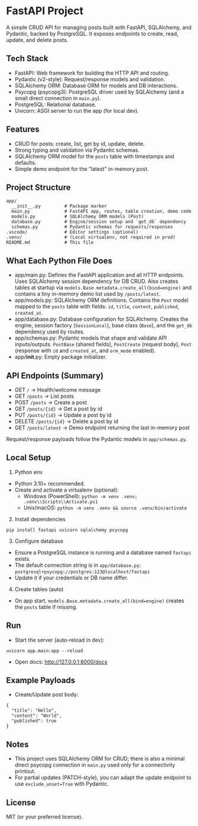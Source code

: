 # FastAPI Project

A simple CRUD API for managing posts built with FastAPI, SQLAlchemy, and Pydantic, backed by PostgreSQL. It exposes endpoints to create, read, update, and delete posts.

## Tech Stack
- FastAPI: Web framework for building the HTTP API and routing.
- Pydantic (v2-style): Request/response models and validation.
- SQLAlchemy ORM: Database ORM for models and DB interactions.
- Psycopg (psycopg3): PostgreSQL driver used by SQLAlchemy (and a small direct connection in `main.py`).
- PostgreSQL: Relational database.
- Uvicorn: ASGI server to run the app (for local dev).

## Features
- CRUD for posts: create, list, get by id, update, delete.
- Strong typing and validation via Pydantic schemas.
- SQLAlchemy ORM model for the `posts` table with timestamps and defaults.
- Simple demo endpoint for the "latest" in-memory post.

## Project Structure
```
app/
  __init__.py         # Package marker
  main.py             # FastAPI app, routes, table creation, demo code
  models.py           # SQLAlchemy ORM models (Post)
  database.py         # Engine/session setup and `get_db` dependency
  schemas.py          # Pydantic schemas for requests/responses
.vscode/              # Editor settings (optional)
.venv/                # (Local virtualenv, not required in prod)
README.md             # This file
```

## What Each Python File Does
- app/main.py: Defines the FastAPI application and all HTTP endpoints. Uses SQLAlchemy session dependency for DB CRUD. Also creates tables at startup via `models.Base.metadata.create_all(bind=engine)` and contains a tiny in-memory demo list used by `/posts/latest`.
- app/models.py: SQLAlchemy ORM definitions. Contains the `Post` model mapped to the `posts` table with fields: `id`, `title`, `content`, `published`, `created_at`.
- app/database.py: Database configuration for SQLAlchemy. Creates the engine, session factory (`SessionLocal`), base class (`Base`), and the `get_db` dependency used by routes.
- app/schemas.py: Pydantic models that shape and validate API inputs/outputs. `PostBase` (shared fields), `PostCreate` (request body), `Post` (response with `id` and `created_at`, and `orm_mode` enabled).
- app/__init__.py: Empty package initializer.

## API Endpoints (Summary)
- GET `/` → Health/welcome message
- GET `/posts` → List posts
- POST `/posts` → Create a post
- GET `/posts/{id}` → Get a post by id
- PUT `/posts/{id}` → Update a post by id
- DELETE `/posts/{id}` → Delete a post by id
- GET `/posts/latest` → Demo endpoint returning the last in-memory post

Request/response payloads follow the Pydantic models in `app/schemas.py`.

## Local Setup
1) Python env
- Python 3.10+ recommended.
- Create and activate a virtualenv (optional):
  - Windows (PowerShell): `python -m venv .venv; .venv\\Scripts\\Activate.ps1`
  - Unix/macOS: `python -m venv .venv && source .venv/bin/activate`

2) Install dependencies
```
pip install fastapi uvicorn sqlalchemy psycopg
```

3) Configure database
- Ensure a PostgreSQL instance is running and a database named `fastapi` exists.
- The default connection string is in `app/database.py`:
  `postgresql+psycopg://postgres:123@localhost/fastapi`
- Update it if your credentials or DB name differ.

4) Create tables (auto)
- On app start, `models.Base.metadata.create_all(bind=engine)` creates the `posts` table if missing.

## Run
- Start the server (auto-reload in dev):
```
uvicorn app.main:app --reload
```
- Open docs: http://127.0.0.1:8000/docs

## Example Payloads
- Create/Update post body:
```
{
  "title": "Hello",
  "content": "World",
  "published": true
}
```

## Notes
- This project uses SQLAlchemy ORM for CRUD; there is also a minimal direct psycopg connection in `main.py` used only for a connectivity printout.
- For partial updates (PATCH-style), you can adapt the update endpoint to use `exclude_unset=True` with Pydantic.

## License
MIT (or your preferred license).
